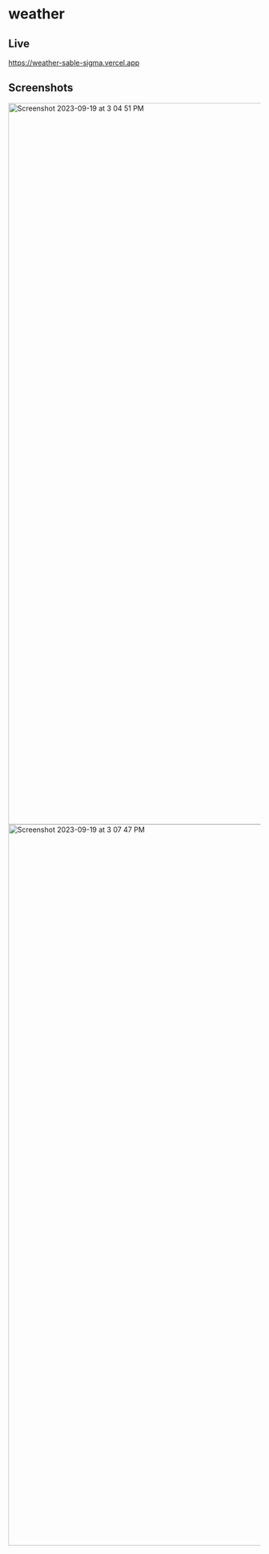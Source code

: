 # weather


## Live

https://weather-sable-sigma.vercel.app


## Screenshots

<img width="1440" alt="Screenshot 2023-09-19 at 3 04 51 PM" src="https://github.com/ani1609/weather/assets/89239354/2d07a6fb-31c5-4c0a-8a5f-ee5c61ae24c4">

<img width="1440" alt="Screenshot 2023-09-19 at 3 07 47 PM" src="https://github.com/ani1609/weather/assets/89239354/197d0c60-9f17-4a65-89a6-00f55889ed76">

